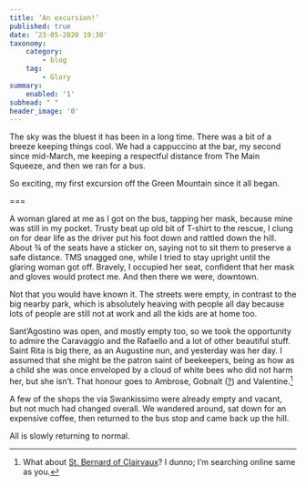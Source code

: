 ```yaml
---
title: ‘An excursion!’
published: true
date: ’23-05-2020 19:30'
taxonomy:
    category:
        - blog
    tag:
        - Glory
summary:
    enabled: '1'
subhead: " "
header_image: '0'
--- 
```


The sky was the bluest it has been in a long time. There was a bit of a breeze keeping things cool. We had a cappuccino at the bar, my second since mid-March, me keeping a respectful distance from The Main Squeeze, and then we ran for a bus.

So exciting, my first excursion off the Green Mountain since it all began.

===

A woman glared at me as I got on the bus, tapping her mask, because mine was still in my pocket. Trusty beat up old bit of T-shirt to the rescue, I clung on for dear life as the driver put his foot down and rattled down the hill. About ¾ of the seats have a sticker on, saying not to sit them to preserve a safe distance. TMS snagged one, while I tried to stay upright until the glaring woman got off. Bravely, I occupied her seat, confident that her mask and gloves would protect me. And then there we were, downtown.

Not that you would have known it. The streets were empty, in contrast to the big nearby park, which is absolutely heaving with people all day because lots of people are still not at work and all the kids are at home too.

Sant’Agostino was open, and mostly empty too, so we took the opportunity to admire the Caravaggio and the Rafaello and a lot of other beautiful stuff. Saint Rita is big there, as an Augustine nun, and yesterday was her day. I assumed that she might be the patron saint of beekeepers, being as how as a child she was once enveloped by a cloud of white bees who did not harm her, but she isn’t. That honour goes to Ambrose, Gobnalt ([?](https://www.irishexaminer.com/lifestyle/outdoors/gardening/st-gobnait--the-patron-saint-of-bees-andbeekeeping-381607.html)) and Valentine.[^1]

A few of the shops the via Swankissimo were already empty and vacant, but not much had changed overall. We wandered around, sat down for an expensive coffee, then returned to the bus stop and came back up the hill.

All is slowly returning to normal.

[^1]: What about [St. Bernard of Clairvaux](https://catholicsaintmedals.com/patronage/patron-of-beekeepers/)? I dunno; I’m searching online same as you.